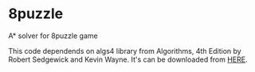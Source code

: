 # 8puzzle
A* solver for 8puzzle game

This code dependends on algs4 library from Algorithms, 4th Edition by Robert Sedgewick and Kevin Wayne.
It's can be downloaded from [HERE](https://algs4.cs.princeton.edu/code/).
